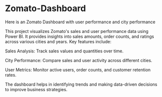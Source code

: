 # Zomato-Dashboard
Here is an Zomato Dashboard with user performance and city performance

This project visualizes Zomato's sales and user performance data using Power BI. It provides insights into sales amounts, order counts, and ratings across various cities and years. Key features include:

Sales Analysis: Track sales values and quantities over time.

City Performance: Compare sales and user activity across different cities.

User Metrics: Monitor active users, order counts, and customer retention rates.

The dashboard helps in identifying trends and making data-driven decisions to improve business strategies.
